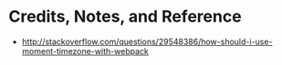 # Credits, Notes, and Reference

 + http://stackoverflow.com/questions/29548386/how-should-i-use-moment-timezone-with-webpack
